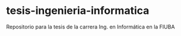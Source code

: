 # tesis-ingenieria-informatica
Repositorio para la tesis de la carrera Ing. en Informática en la FIUBA
